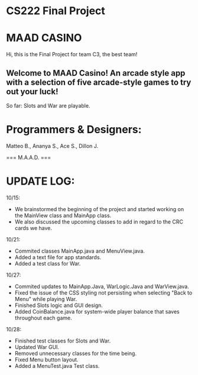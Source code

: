 # CS222 Final Project
# MAAD CASINO

Hi, this is the Final Project for team C3, the best team!

Welcome to MAAD Casino! An arcade style app with a selection
of five arcade-style games to try out your luck!
-
So far: Slots and War are playable.

# Programmers & Designers:
Matteo B., Ananya S., Ace S., Dillon J.

=== M.A.A.D. ===

# UPDATE LOG:

10/15: 
* We brainstormed the beginning of the project and started working on the MainView class and MainApp class. 
* We also discussed the upcoming classes to add in regard to the CRC cards we have.

10/21: 
* Commited classes MainApp.java and MenuView.java. 
* Added a text file for app standards. 
* Added a test class for War.

10/27: 
* Commited updates to MainApp.Java, WarLogic.Java and WarView.java. 
* Fixed the issue of the CSS styling not persisting when selecting "Back to Menu" while playing War.
* Finished Slots logic and GUI design.
* Added CoinBalance.java for system-wide player balance that saves throughout each game.

10/28:
* Finished test classes for Slots and War.
* Updated War GUI.
* Removed unnecessary classes for the time being.
* Fixed Menu button layout.
* Added a MenuTest.java Test class.